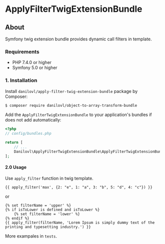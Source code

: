 # ApplyFilterTwigExtensionBundle #

## About ##

Symfony twig extension bundle provides dynamic call filters in template.

### Requirements 

  * PHP 7.4.0 or higher
  * Symfony 5.0 or higher

### 1. Installation

Install `danilovl/apply-filter-twig-extension-bundle` package by Composer:
 
``` bash
$ composer require danilovl/object-to-array-transform-bundle
```
Add the `ApplyFilterTwigExtensionBundle` to your application's bundles if does not add automatically:

``` php
<?php
// config/bundles.php

return [
    // ...
    Danilovl\ApplyFilterTwigExtensionBundle\ApplyFilterTwigExtensionBundle::class => ['all' => true]
];
```

#### 2.0 Usage

Use `apply_filter` function in twig template.

```twig
{{ apply_filter('max', {2: "e", 1: "a", 3: "b", 5: "d", 4: "c"}) }}
```
or 

```twig
{% set filterName = 'upper' %}
{% if isToLower is defined and isToLower %}
    {% set filterName = 'lower' %}
{% endif %}
{{ apply_filter(filterName, 'Lorem Ipsum is simply dummy text of the printing and typesetting industry.') }}
```

More exampales in `tests`.